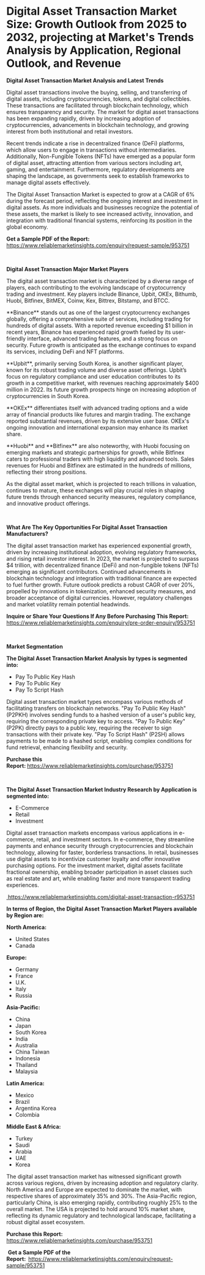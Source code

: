 <p><h1>Digital Asset Transaction Market Size: Growth Outlook from 2025 to 2032, projecting at Market's Trends Analysis by Application, Regional Outlook, and Revenue</h1></p><p><strong>Digital Asset Transaction Market Analysis and Latest Trends</strong></p>
<p><p>Digital asset transactions involve the buying, selling, and transferring of digital assets, including cryptocurrencies, tokens, and digital collectibles. These transactions are facilitated through blockchain technology, which ensures transparency and security. The market for digital asset transactions has been expanding rapidly, driven by increasing adoption of cryptocurrencies, advancements in blockchain technology, and growing interest from both institutional and retail investors.</p><p>Recent trends indicate a rise in decentralized finance (DeFi) platforms, which allow users to engage in transactions without intermediaries. Additionally, Non-Fungible Tokens (NFTs) have emerged as a popular form of digital asset, attracting attention from various sectors including art, gaming, and entertainment. Furthermore, regulatory developments are shaping the landscape, as governments seek to establish frameworks to manage digital assets effectively.</p><p>The Digital Asset Transaction Market is expected to grow at a CAGR of 6% during the forecast period, reflecting the ongoing interest and investment in digital assets. As more individuals and businesses recognize the potential of these assets, the market is likely to see increased activity, innovation, and integration with traditional financial systems, reinforcing its position in the global economy.</p></p>
<p><strong>Get a Sample PDF of the Report:&nbsp;</strong> <a href="https://www.reliablemarketinsights.com/enquiry/request-sample/953751?utm_campaign=3503&utm_medium=2&utm_source=Github&utm_content=ia&utm_term=18042025&utm_id=digital-asset-transaction">https://www.reliablemarketinsights.com/enquiry/request-sample/953751</a></p>
<p>&nbsp;</p>
<p><strong>Digital Asset Transaction Major Market Players</strong></p>
<p><p>The digital asset transaction market is characterized by a diverse range of players, each contributing to the evolving landscape of cryptocurrency trading and investment. Key players include Binance, Upbit, OKEx, Bithumb, Huobi, Bitfinex, BitMEX, Coinw, Kex, Bittrex, Bitstamp, and BTCC.</p><p>**Binance** stands out as one of the largest cryptocurrency exchanges globally, offering a comprehensive suite of services, including trading for hundreds of digital assets. With a reported revenue exceeding $1 billion in recent years, Binance has experienced rapid growth fueled by its user-friendly interface, advanced trading features, and a strong focus on security. Future growth is anticipated as the exchange continues to expand its services, including DeFi and NFT platforms.</p><p>**Upbit**, primarily serving South Korea, is another significant player, known for its robust trading volume and diverse asset offerings. Upbit’s focus on regulatory compliance and user education contributes to its growth in a competitive market, with revenues reaching approximately $400 million in 2022. Its future growth prospects hinge on increasing adoption of cryptocurrencies in South Korea.</p><p>**OKEx** differentiates itself with advanced trading options and a wide array of financial products like futures and margin trading. The exchange reported substantial revenues, driven by its extensive user base. OKEx's ongoing innovation and international expansion may enhance its market share.</p><p>**Huobi** and **Bitfinex** are also noteworthy, with Huobi focusing on emerging markets and strategic partnerships for growth, while Bitfinex caters to professional traders with high liquidity and advanced tools. Sales revenues for Huobi and Bitfinex are estimated in the hundreds of millions, reflecting their strong positions.</p><p>As the digital asset market, which is projected to reach trillions in valuation, continues to mature, these exchanges will play crucial roles in shaping future trends through enhanced security measures, regulatory compliance, and innovative product offerings.</p></p>
<p>&nbsp;</p>
<p><strong>What Are The Key Opportunities For Digital Asset Transaction Manufacturers?</strong></p>
<p><p>The digital asset transaction market has experienced exponential growth, driven by increasing institutional adoption, evolving regulatory frameworks, and rising retail investor interest. In 2023, the market is projected to surpass $4 trillion, with decentralized finance (DeFi) and non-fungible tokens (NFTs) emerging as significant contributors. Continued advancements in blockchain technology and integration with traditional finance are expected to fuel further growth. Future outlook predicts a robust CAGR of over 20%, propelled by innovations in tokenization, enhanced security measures, and broader acceptance of digital currencies. However, regulatory challenges and market volatility remain potential headwinds.</p></p>
<p><strong>Inquire or Share Your Questions If Any Before Purchasing This Report:</strong> <a href="https://www.reliablemarketinsights.com/enquiry/pre-order-enquiry/953751?utm_campaign=3503&utm_medium=2&utm_source=Github&utm_content=ia&utm_term=18042025&utm_id=digital-asset-transaction">https://www.reliablemarketinsights.com/enquiry/pre-order-enquiry/953751</a></p>
<p>&nbsp;</p>
<p><strong>Market Segmentation</strong></p>
<p><strong>The Digital Asset Transaction Market Analysis by types is segmented into:</strong></p>
<p><ul><li>Pay To Public Key Hash</li><li>Pay To Public Key</li><li>Pay To Script Hash</li></ul></p>
<p><p>Digital asset transaction market types encompass various methods of facilitating transfers on blockchain networks. "Pay To Public Key Hash" (P2PKH) involves sending funds to a hashed version of a user's public key, requiring the corresponding private key to access. "Pay To Public Key" (P2PK) directly pays to a public key, requiring the receiver to sign transactions with their private key. "Pay To Script Hash" (P2SH) allows payments to be made to a hashed script, enabling complex conditions for fund retrieval, enhancing flexibility and security.</p></p>
<p><strong>Purchase this Report:&nbsp;</strong><a href="https://www.reliablemarketinsights.com/purchase/953751?utm_campaign=3503&utm_medium=2&utm_source=Github&utm_content=ia&utm_term=18042025&utm_id=digital-asset-transaction">https://www.reliablemarketinsights.com/purchase/953751</a></p>
<p>&nbsp;</p>
<p><strong>The Digital Asset Transaction Market Industry Research by Application is segmented into:</strong></p>
<p><ul><li>E-Commerce</li><li>Retail</li><li>Investment</li></ul></p>
<p><p>Digital asset transaction markets encompass various applications in e-commerce, retail, and investment sectors. In e-commerce, they streamline payments and enhance security through cryptocurrencies and blockchain technology, allowing for faster, borderless transactions. In retail, businesses use digital assets to incentivize customer loyalty and offer innovative purchasing options. For the investment market, digital assets facilitate fractional ownership, enabling broader participation in asset classes such as real estate and art, while enabling faster and more transparent trading experiences.</p></p>
<p><a href="https://www.reliablemarketinsights.com/digital-asset-transaction-r953751?utm_campaign=3503&utm_medium=2&utm_source=Github&utm_content=ia&utm_term=18042025&utm_id=digital-asset-transaction">&nbsp;https://www.reliablemarketinsights.com/digital-asset-transaction-r953751</a></p>
<p><strong>In terms of Region, the Digital Asset Transaction Market Players available by Region are:</strong></p>
<p>
    <p> <strong> North America: </strong>
        <ul>
            <li>United States</li>
            <li>Canada</li>
        </ul>
        </p> 
    <p> <strong> Europe: </strong>
        <ul>
            <li>Germany</li>
            <li>France</li>
            <li>U.K.</li>
            <li>Italy</li>
            <li>Russia</li>
        </ul>
        </p> 
    <p> <strong> Asia-Pacific: </strong>
        <ul>
            <li>China</li>
            <li>Japan</li>
            <li>South Korea</li>
            <li>India</li>
            <li>Australia</li>
            <li>China Taiwan</li>
            <li>Indonesia</li>
            <li>Thailand</li>
            <li>Malaysia</li>
        </ul>
        </p> 
    <p> <strong> Latin America: </strong>
        <ul>
            <li>Mexico</li>
            <li>Brazil</li>
            <li>Argentina Korea</li>
            <li>Colombia</li>
        </ul>
        </p> 
    <p> <strong> Middle East & Africa: </strong>
        <ul>
            <li>Turkey</li>
            <li>Saudi</li>
            <li>Arabia</li>
            <li>UAE</li>
            <li>Korea</li>
        </ul>
    </p>
    </p>
<p><p>The digital asset transaction market has witnessed significant growth across various regions, driven by increasing adoption and regulatory clarity. North America and Europe are expected to dominate the market, with respective shares of approximately 35% and 30%. The Asia-Pacific region, particularly China, is also emerging rapidly, contributing roughly 25% to the overall market. The USA is projected to hold around 10% market share, reflecting its dynamic regulatory and technological landscape, facilitating a robust digital asset ecosystem.</p></p>
<p><strong>Purchase this Report: </strong><a href="https://www.reliablemarketinsights.com/purchase/953751?utm_campaign=3503&utm_medium=2&utm_source=Github&utm_content=ia&utm_term=18042025&utm_id=digital-asset-transaction">https://www.reliablemarketinsights.com/purchase/953751</a></p>
<p>&nbsp;<strong>Get a Sample PDF of the Report:&nbsp;&nbsp;</strong><a href="https://www.reliablemarketinsights.com/enquiry/request-sample/953751?utm_campaign=3503&utm_medium=2&utm_source=Github&utm_content=ia&utm_term=18042025&utm_id=digital-asset-transaction">https://www.reliablemarketinsights.com/enquiry/request-sample/953751</a></p>
<p><strong></strong></p>
<p><p></p><p></p><p></p></p>